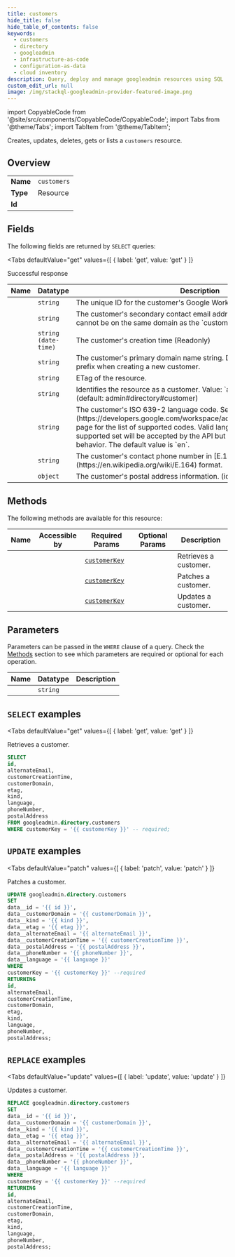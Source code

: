 ```yaml
--- 
title: customers
hide_title: false
hide_table_of_contents: false
keywords:
  - customers
  - directory
  - googleadmin
  - infrastructure-as-code
  - configuration-as-data
  - cloud inventory
description: Query, deploy and manage googleadmin resources using SQL
custom_edit_url: null
image: /img/stackql-googleadmin-provider-featured-image.png
---
```


import CopyableCode from '@site/src/components/CopyableCode/CopyableCode';
import Tabs from '@theme/Tabs';
import TabItem from '@theme/TabItem';

Creates, updates, deletes, gets or lists a <code>customers</code> resource.

## Overview
<table><tbody>
<tr><td><b>Name</b></td><td><code>customers</code></td></tr>
<tr><td><b>Type</b></td><td>Resource</td></tr>
<tr><td><b>Id</b></td><td><CopyableCode code="googleadmin.directory.customers" /></td></tr>
</tbody></table>

## Fields

The following fields are returned by `SELECT` queries:

<Tabs
    defaultValue="get"
    values={[
        { label: 'get', value: 'get' }
    ]}
>
<TabItem value="get">

Successful response

<table>
<thead>
    <tr>
    <th>Name</th>
    <th>Datatype</th>
    <th>Description</th>
    </tr>
</thead>
<tbody>
<tr>
    <td><CopyableCode code="id" /></td>
    <td><code>string</code></td>
    <td>The unique ID for the customer's Google Workspace account. (Readonly)</td>
</tr>
<tr>
    <td><CopyableCode code="alternateEmail" /></td>
    <td><code>string</code></td>
    <td>The customer's secondary contact email address. This email address cannot be on the same domain as the `customerDomain`</td>
</tr>
<tr>
    <td><CopyableCode code="customerCreationTime" /></td>
    <td><code>string (date-time)</code></td>
    <td>The customer's creation time (Readonly)</td>
</tr>
<tr>
    <td><CopyableCode code="customerDomain" /></td>
    <td><code>string</code></td>
    <td>The customer's primary domain name string. Do not include the `www` prefix when creating a new customer.</td>
</tr>
<tr>
    <td><CopyableCode code="etag" /></td>
    <td><code>string</code></td>
    <td>ETag of the resource.</td>
</tr>
<tr>
    <td><CopyableCode code="kind" /></td>
    <td><code>string</code></td>
    <td>Identifies the resource as a customer. Value: `admin#directory#customer` (default: admin#directory#customer)</td>
</tr>
<tr>
    <td><CopyableCode code="language" /></td>
    <td><code>string</code></td>
    <td>The customer's ISO 639-2 language code. See the [Language Codes](https://developers.google.com/workspace/admin/directory/v1/languages) page for the list of supported codes. Valid language codes outside the supported set will be accepted by the API but may lead to unexpected behavior. The default value is `en`.</td>
</tr>
<tr>
    <td><CopyableCode code="phoneNumber" /></td>
    <td><code>string</code></td>
    <td>The customer's contact phone number in [E.164](https://en.wikipedia.org/wiki/E.164) format.</td>
</tr>
<tr>
    <td><CopyableCode code="postalAddress" /></td>
    <td><code>object</code></td>
    <td>The customer's postal address information. (id: CustomerPostalAddress)</td>
</tr>
</tbody>
</table>
</TabItem>
</Tabs>

## Methods

The following methods are available for this resource:

<table>
<thead>
    <tr>
    <th>Name</th>
    <th>Accessible by</th>
    <th>Required Params</th>
    <th>Optional Params</th>
    <th>Description</th>
    </tr>
</thead>
<tbody>
<tr>
    <td><a href="#get"><CopyableCode code="get" /></a></td>
    <td><CopyableCode code="select" /></td>
    <td><a href="#parameter-customerKey"><code>customerKey</code></a></td>
    <td></td>
    <td>Retrieves a customer.</td>
</tr>
<tr>
    <td><a href="#patch"><CopyableCode code="patch" /></a></td>
    <td><CopyableCode code="update" /></td>
    <td><a href="#parameter-customerKey"><code>customerKey</code></a></td>
    <td></td>
    <td>Patches a customer.</td>
</tr>
<tr>
    <td><a href="#update"><CopyableCode code="update" /></a></td>
    <td><CopyableCode code="replace" /></td>
    <td><a href="#parameter-customerKey"><code>customerKey</code></a></td>
    <td></td>
    <td>Updates a customer.</td>
</tr>
</tbody>
</table>

## Parameters

Parameters can be passed in the `WHERE` clause of a query. Check the [Methods](#methods) section to see which parameters are required or optional for each operation.

<table>
<thead>
    <tr>
    <th>Name</th>
    <th>Datatype</th>
    <th>Description</th>
    </tr>
</thead>
<tbody>
<tr id="parameter-customerKey">
    <td><CopyableCode code="customerKey" /></td>
    <td><code>string</code></td>
    <td></td>
</tr>
</tbody>
</table>

## `SELECT` examples

<Tabs
    defaultValue="get"
    values={[
        { label: 'get', value: 'get' }
    ]}
>
<TabItem value="get">

Retrieves a customer.

```sql
SELECT
id,
alternateEmail,
customerCreationTime,
customerDomain,
etag,
kind,
language,
phoneNumber,
postalAddress
FROM googleadmin.directory.customers
WHERE customerKey = '{{ customerKey }}' -- required;
```
</TabItem>
</Tabs>


## `UPDATE` examples

<Tabs
    defaultValue="patch"
    values={[
        { label: 'patch', value: 'patch' }
    ]}
>
<TabItem value="patch">

Patches a customer.

```sql
UPDATE googleadmin.directory.customers
SET 
data__id = '{{ id }}',
data__customerDomain = '{{ customerDomain }}',
data__kind = '{{ kind }}',
data__etag = '{{ etag }}',
data__alternateEmail = '{{ alternateEmail }}',
data__customerCreationTime = '{{ customerCreationTime }}',
data__postalAddress = '{{ postalAddress }}',
data__phoneNumber = '{{ phoneNumber }}',
data__language = '{{ language }}'
WHERE 
customerKey = '{{ customerKey }}' --required
RETURNING
id,
alternateEmail,
customerCreationTime,
customerDomain,
etag,
kind,
language,
phoneNumber,
postalAddress;
```
</TabItem>
</Tabs>


## `REPLACE` examples

<Tabs
    defaultValue="update"
    values={[
        { label: 'update', value: 'update' }
    ]}
>
<TabItem value="update">

Updates a customer.

```sql
REPLACE googleadmin.directory.customers
SET 
data__id = '{{ id }}',
data__customerDomain = '{{ customerDomain }}',
data__kind = '{{ kind }}',
data__etag = '{{ etag }}',
data__alternateEmail = '{{ alternateEmail }}',
data__customerCreationTime = '{{ customerCreationTime }}',
data__postalAddress = '{{ postalAddress }}',
data__phoneNumber = '{{ phoneNumber }}',
data__language = '{{ language }}'
WHERE 
customerKey = '{{ customerKey }}' --required
RETURNING
id,
alternateEmail,
customerCreationTime,
customerDomain,
etag,
kind,
language,
phoneNumber,
postalAddress;
```
</TabItem>
</Tabs>
